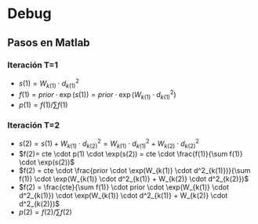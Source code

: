 # Debug

## Pasos en Matlab

### Iteración T=1

- $s(1) = W_{k(1)} \cdot d^2_{k(1)}$
- $f(1) = prior \cdot \exp(s(1)) = prior \cdot \exp(W_{k(1)} \cdot d^2_{k(1)})$
- $p(1) = f(1)/\sum f(1)$

### Iteración T=2

- $s(2)= s(1)+ W_{k(1)} \cdot d^2_{k(2)} = W_{k(1)} \cdot d^2_{k(1)} + W_{k(2)} \cdot d^2_{k(2)}$
- $f(2)= cte \cdot p(1) \cdot \exp(s(2)) = cte \cdot \frac{f(1)}{\sum f(1)} \cdot \exp(s(2))$
- $f(2) = cte \cdot \frac{prior \cdot \exp(W_{k(1)} \cdot d^2_{k(1)})}{\sum f(1)} \cdot \exp(W_{k(1)} \cdot d^2_{k(1)} + W_{k(2)} \cdot d^2_{k(2)})$
- $f(2) = \frac{cte}{\sum f(1)} \cdot prior \cdot \exp(W_{k(1)} \cdot d^2_{k(1)}) \cdot \exp(W_{k(1)} \cdot d^2_{k(1)} + W_{k(2)} \cdot d^2_{k(2)})$
- $p(2) = f(2)/\sum f(2)$
